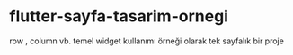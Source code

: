 # flutter-sayfa-tasarim-ornegi
row , column vb. temel widget kullanımı örneği olarak tek sayfalık bir proje
